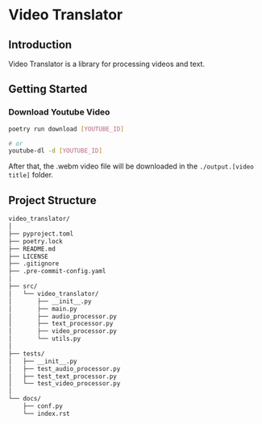 # Video Translator

## Introduction

Video Translator is a library for processing videos and text.

## Getting Started

### Download Youtube Video

```sh
poetry run download [YOUTUBE_ID]

# or
youtube-dl -d [YOUTUBE_ID]
```

After that, the .webm video file will be downloaded in the `./output.[video title]` folder.

## Project Structure

```bash
video_translator/
│
├── pyproject.toml
├── poetry.lock
├── README.md
├── LICENSE
├── .gitignore
├── .pre-commit-config.yaml
│
├── src/
│   └── video_translator/
│       ├── __init__.py
│       ├── main.py
│       ├── audio_processor.py
│       ├── text_processor.py
│       ├── video_processor.py
│       └── utils.py
│
├── tests/
│   ├── __init__.py
│   ├── test_audio_processor.py
│   ├── test_text_processor.py
│   └── test_video_processor.py
│
└── docs/
    ├── conf.py
    └── index.rst
```
